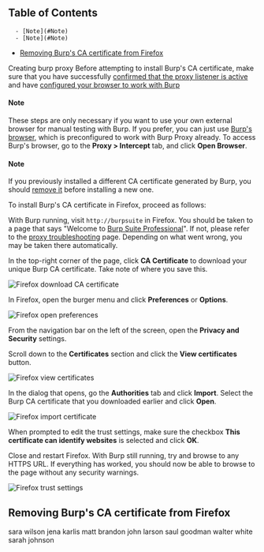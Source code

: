 ## Table of Contents

      - [Note](#Note)
      - [Note](#Note)
  - [Removing Burp's CA certificate from Firefox](#Removing\Burp's\CA\certificate\from\Firefox)

Creating burp proxy
Before attempting to install Burp's CA certificate, make sure that you have successfully [confirmed that the proxy listener is active](https://portswigger.net/burp/documentation/desktop/external-browser-config/check-listener) and have [configured your browser to work with Burp](https://portswigger.net/burp/documentation/desktop/external-browser-config)

#### Note

These steps are only necessary if you want to use your own external browser for manual testing with Burp. If you prefer, you can just use [Burp's browser](https://portswigger.net/burp/documentation/desktop/tools/burps-browser), which is preconfigured to work with Burp Proxy already. To access Burp's browser, go to the **Proxy > Intercept** tab, and click **Open Browser**.

#### Note

If you previously installed a different CA certificate generated by Burp, you should [remove it](https://portswigger.net/burp/documentation/desktop/external-browser-config/certificate/ca-cert-firefox#removing-burp-s-ca-certificate-from-firefox) before installing a new one.

To install Burp's CA certificate in Firefox, proceed as follows:

With Burp running, visit `http://burpsuite` in Firefox. You should be taken to a page that says "Welcome to [Burp Suite Professional](https://portswigger.net/burp/pro)". If not, please refer to the [proxy troubleshooting](https://portswigger.net/burp/documentation/desktop/external-browser-config/certificate/proxy-troubleshooting) page. Depending on what went wrong, you may be taken there automatically.

In the top-right corner of the page, click **CA Certificate** to download your unique Burp CA certificate. Take note of where you save this.

![Firefox download CA certificate](https://portswigger.net/burp/documentation/desktop/images/support/installingandconfiguring_installingburpscacertificate_ff_1.jpg)

In Firefox, open the burger menu and click **Preferences** or **Options**.

![Firefox open preferences](https://portswigger.net/burp/documentation/desktop/images/support/installingandconfiguring_installingburpscacertificate_ff_2.jpg)

From the navigation bar on the left of the screen, open the **Privacy and Security** settings.

Scroll down to the **Certificates** section and click the **View certificates** button.

![Firefox view certificates](https://portswigger.net/burp/documentation/desktop/images/support/installingandconfiguring_installingburpscacertificate_ff_3.jpg)

In the dialog that opens, go the **Authorities** tab and click **Import**. Select the Burp CA certificate that you downloaded earlier and click **Open**.

![Firefox import certificate](https://portswigger.net/burp/documentation/desktop/images/support/installingandconfiguring_installingburpscacertificate_ff_4.jpg)

When prompted to edit the trust settings, make sure the checkbox **This certificate can identify websites** is selected and click **OK**.

Close and restart Firefox. With Burp still running, try and browse to any HTTPS URL. If everything has worked, you should now be able to browse to the page without any security warnings.

![Firefox trust settings](https://portswigger.net/burp/documentation/desktop/images/support/installingandconfiguring_installingburpscacertificate_ff_5.jpg)

## Removing Burp's CA certificate from Firefox

sara wilson
jena karlis
matt brandon
john larson
saul goodman
walter white
sarah johnson


